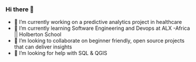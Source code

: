 ### Hi there 👋

- 🔭 I’m currently working on a predictive analytics project in healthcare
- 🌱 I’m currently learning Software Engineering and Devops at ALX -Africa || Holberton School
- 👯 I’m looking to collaborate on beginner friendly, open source projects that can deliver insights
- 🤔 I’m looking for help with SQL & QGIS
